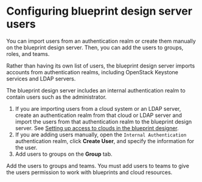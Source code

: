 # Configuring blueprint design server users

You can import users from an authentication realm or create them manually on the blueprint design server. Then, you can add the users to groups, roles, and teams.

Rather than having its own list of users, the blueprint design server imports accounts from authentication realms, including OpenStack Keystone services and LDAP servers.

The blueprint design server includes an internal authentication realm to contain users such as the administrator.

1.   If you are importing users from a cloud system or an LDAP server, create an authentication realm from that cloud or LDAP server and import the users from that authentication realm to the blueprint design server. See [Setting up access to clouds in the blueprint designer](security_auth_bds.md).
2.  If you are adding users manually, open the `Internal Authentication` authentication realm, click **Create User**, and specify the information for the user.
3.  Add users to groups on the **Group** tab. 

Add the users to groups and teams. You must add users to teams to give the users permission to work with blueprints and cloud resources.

